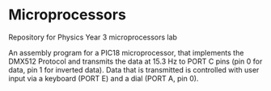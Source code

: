 # Microprocessors
Repository for Physics Year 3 microprocessors lab

An assembly program for a PIC18 microprocessor, that implements the DMX512 Protocol and transmits the data at 15.3 Hz to PORT C pins (pin 0 for data, pin 1 for inverted data). Data that is transmitted is controlled with user input via a keyboard (PORT E) and a dial (PORT A, pin 0). 

